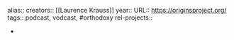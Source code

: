 alias::
creators:: [[Laurence Krauss]] 
year::
URL:: https://originsproject.org/
tags:: podcast, vodcast, #orthodoxy 
rel-projects::

-